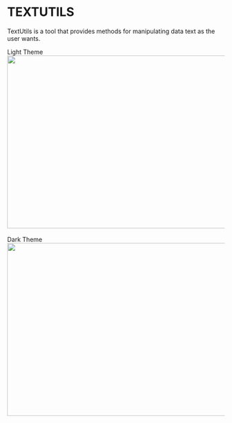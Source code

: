 # TEXTUTILS</br>
TextUtils is a tool that provides methods for manipulating data text as the user wants.


Light Theme <br/>
<img src="https://github.com/ranjeetsingh98965/Calculator-in-React-Native/assets/80505785/8649a1aa-c994-4182-9d8a-f0f0e67104da" width="700" height="400"><br/><br/>
Dark Theme<br/>
<img src="https://github.com/ranjeetsingh98965/Calculator-in-React-Native/assets/80505785/d1fae246-803a-46c3-ba51-1fa57242b644" width="700" height="400"><br/><br/>

